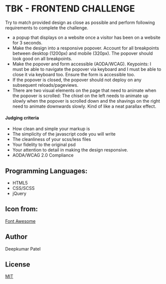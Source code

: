 # TBK - FRONTEND CHALLENGE

Try to match provided design as close as possible and perform following requirements to complete the challenge.


- a popup that displays on a website once a visitor has been on a website for 3 seconds.
- Make the design into a responsive popover. Account for all breakpoints between desktop (1200px) and mobile (320px). The popover should look good on all breakpoints.
- Make the popover and form accessible (AODA/WCAG). Keypoints: I must be able to navigate the popover via keyboard and I must be able to close it via keyboard too. Ensure the form is accessible too.
- If the popover is closed, the popover should not deploy on any subsequent reloads/pageviews.
- There are two visual elements on the page that need to animate when the popover is scrolled: The chisel on the left needs to animate up slowly when the popover is scrolled down and the shavings on the right need to animate downwards slowly. Kind of like a neat parallax effect.

#### Judging criteria
- How clean and simple your markup is
- The simplicity of the javascript code you will write
- The cleanliness of your scss/less files
- Your fidelity to the original psd
- Your attention to detail in making the design responsive.
- AODA/WCAG 2.0 Compliance

## Programming Languages:
- HTML5
- CSS/SCSS
- jQuery

## Icon from:
[Font Awesome](https://fontawesome.com/icons)

## Author
Deepkumar Patel

## License
[MIT](https://choosealicense.com/licenses/mit/)